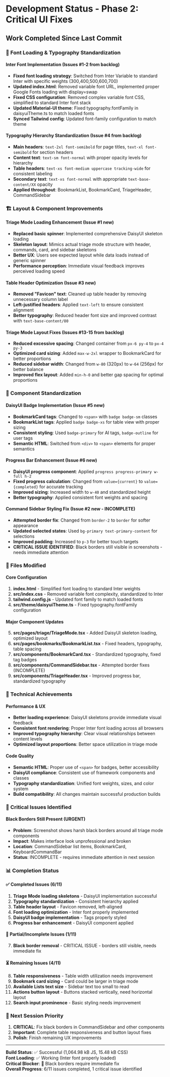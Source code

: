 # Development Status - Phase 2: Critical UI Fixes

## Work Completed Since Last Commit

### 🎯 Font Loading & Typography Standardization

#### Inter Font Implementation (Issues #1-2 from backlog)
- **Fixed font loading strategy**: Switched from Inter Variable to standard Inter with specific weights (300,400,500,600,700)
- **Updated index.html**: Removed variable font URL, implemented proper Google Fonts loading with display=swap
- **Fixed CSS configuration**: Removed complex variable font CSS, simplified to standard Inter font stack
- **Updated Material-UI theme**: Fixed typography.fontFamily in daisyuiTheme.ts to match loaded fonts
- **Synced Tailwind config**: Updated font-family configuration to match theme

#### Typography Hierarchy Standardization (Issue #4 from backlog)
- **Main headers**: `text-2xl font-semibold` for page titles, `text-xl font-semibold` for section headers
- **Content text**: `text-sm font-normal` with proper opacity levels for hierarchy
- **Table headers**: `text-xs font-medium uppercase tracking-wide` for consistent labeling
- **Secondary text**: `text-xs font-normal` with appropriate `text-base-content/XX` opacity
- **Applied throughout**: BookmarkList, BookmarkCard, TriageHeader, CommandSidebar

### 🏗️ Layout & Component Improvements

#### Triage Mode Loading Enhancement (Issue #1 new)
- **Replaced basic spinner**: Implemented comprehensive DaisyUI skeleton loading
- **Skeleton layout**: Mimics actual triage mode structure with header, commands, card, and sidebar skeletons
- **Better UX**: Users see expected layout while data loads instead of generic spinner
- **Performance perception**: Immediate visual feedback improves perceived loading speed

#### Table Header Optimization (Issue #3 new)
- **Removed "Favicon" text**: Cleaned up table header by removing unnecessary column label
- **Left-justified headers**: Applied `text-left` to ensure consistent alignment
- **Better typography**: Reduced header font size and improved contrast with `text-base-content/80`

#### Triage Mode Layout Fixes (Issues #13-15 from backlog)
- **Reduced excessive spacing**: Changed container from `px-6 py-4` to `px-4 py-3`
- **Optimized card sizing**: Added `max-w-2xl` wrapper to BookmarkCard for better proportions
- **Reduced sidebar width**: Changed from `w-80` (320px) to `w-64` (256px) for better balance
- **Improved flex layout**: Added `min-h-0` and better gap spacing for optimal proportions

### 🎨 Component Standardization

#### DaisyUI Badge Implementation (Issue #5 new)
- **BookmarkCard tags**: Changed to `<span>` with `badge badge-sm` classes
- **BookmarkList tags**: Applied `badge badge-xs` for table view with proper sizing
- **Consistent styling**: Used `badge-primary` for AI tags, `badge-outline` for user tags
- **Semantic HTML**: Switched from `<div>` to `<span>` elements for proper semantics

#### Progress Bar Enhancement (Issue #6 new)
- **DaisyUI progress component**: Applied `progress progress-primary w-full h-2`
- **Fixed progress calculation**: Changed from `value={current}` to `value={completed}` for accurate tracking
- **Improved sizing**: Increased width to `w-40` and standardized height
- **Better typography**: Applied consistent font weights and spacing

#### Command Sidebar Styling Fix (Issue #2 new - INCOMPLETE)
- **Attempted border fix**: Changed from `border-2` to `border` for softer appearance
- **Updated selected states**: Used `bg-primary text-primary-content` for selections
- **Improved padding**: Increased to `p-3` for better touch targets
- **CRITICAL ISSUE IDENTIFIED**: Black borders still visible in screenshots - needs immediate attention

### 📁 Files Modified

#### Core Configuration
1. **index.html** - Simplified font loading to standard Inter weights
2. **src/index.css** - Removed variable font complexity, standardized to Inter
3. **tailwind.config.js** - Updated font family to match loaded fonts
4. **src/theme/daisyuiTheme.ts** - Fixed typography.fontFamily configuration

#### Major Component Updates
5. **src/pages/triage/TriageMode.tsx** - Added DaisyUI skeleton loading, optimized layout
6. **src/pages/bookmarks/BookmarkList.tsx** - Fixed headers, typography, table spacing
7. **src/components/BookmarkCard.tsx** - Standardized typography, fixed tag badges
8. **src/components/CommandSidebar.tsx** - Attempted border fixes (INCOMPLETE)
9. **src/components/TriageHeader.tsx** - Improved progress bar, standardized typography

### 🔧 Technical Achievements

#### Performance & UX
- **Better loading experience**: DaisyUI skeletons provide immediate visual feedback
- **Consistent font rendering**: Proper Inter font loading across all browsers
- **Improved typography hierarchy**: Clear visual relationships between content levels
- **Optimized layout proportions**: Better space utilization in triage mode

#### Code Quality
- **Semantic HTML**: Proper use of `<span>` for badges, better accessibility
- **DaisyUI compliance**: Consistent use of framework components and classes
- **Typography standardization**: Unified font weights, sizes, and color system
- **Build compatibility**: All changes maintain successful production builds

### 🚨 Critical Issues Identified

#### Black Borders Still Present (URGENT)
- **Problem**: Screenshot shows harsh black borders around all triage mode components
- **Impact**: Makes interface look unprofessional and broken
- **Location**: CommandSidebar list items, BookmarkCard, KeyboardCommandBar
- **Status**: INCOMPLETE - requires immediate attention in next session

### 📊 Completion Status

#### ✅ Completed Issues (6/11)
1. **Triage Mode loading skeletons** - DaisyUI implementation successful
2. **Typography standardization** - Consistent hierarchy applied
3. **Table header layout** - Favicon removed, left-aligned
4. **Font loading optimization** - Inter font properly implemented
5. **DaisyUI badge implementation** - Tags properly styled
6. **Progress bar enhancement** - DaisyUI component applied

#### 🔄 Partial/Incomplete Issues (1/11)
7. **Black border removal** - CRITICAL ISSUE - borders still visible, needs immediate fix

#### ⏳ Remaining Issues (4/11)
8. **Table responsiveness** - Table width utilization needs improvement
9. **Bookmark card sizing** - Card could be larger in triage mode
10. **Available Lists text size** - Sidebar text too small to read
11. **Actions button layout** - Buttons stacked vertically, need horizontal layout
12. **Search input prominence** - Basic styling needs improvement

### 🎯 Next Session Priority

1. **CRITICAL**: Fix black borders in CommandSidebar and other components
2. **Important**: Complete table responsiveness and button layout fixes
3. **Polish**: Finish remaining UX improvements

---

**Build Status**: ✅ Successful (1,064.98 kB JS, 15.48 kB CSS)  
**Font Loading**: ✅ Working (Inter font properly loaded)  
**Critical Blocker**: 🚨 Black borders require immediate fix  
**Overall Progress**: 6/11 issues completed, 1 critical issue identified
